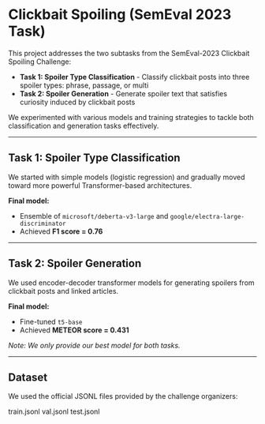 # Clickbait Spoiling (SemEval 2023 Task)

This project addresses the two subtasks from the SemEval-2023 Clickbait Spoiling Challenge:

- **Task 1: Spoiler Type Classification** - Classify clickbait posts into three spoiler types: phrase, passage, or multi
- **Task 2: Spoiler Generation** - Generate spoiler text that satisfies curiosity induced by clickbait posts

We experimented with various models and training strategies to tackle both classification and generation tasks effectively.

---

## Task 1: Spoiler Type Classification

We started with simple models (logistic regression) and gradually moved toward more powerful Transformer-based architectures.

**Final model:**
- Ensemble of `microsoft/deberta-v3-large` and `google/electra-large-discriminator`  
- Achieved **F1 score = 0.76**

---

## Task 2: Spoiler Generation

We used encoder-decoder transformer models for generating spoilers from clickbait posts and linked articles.

**Final model:**
- Fine-tuned `t5-base`
- Achieved **METEOR score = 0.431**

*Note: We only provide our best model for both tasks.*

---

## Dataset
We used the official JSONL files provided by the challenge organizers:

train.jsonl
val.jsonl
test.jsonl
